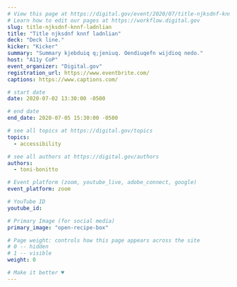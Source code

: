 ```yaml
---
# View this page at https://digital.gov/event/2020/07/title-njksdnf-knnf-ladnlian
# Learn how to edit our pages at https://workflow.digital.gov
slug: title-njksdnf-knnf-ladnlian
title: "Title njksdnf knnf ladnlian"
deck: "Deck line."
kicker: "Kicker"
summary: "Summary kjebduiq q;jeniuq. Oendiuqefn wijdioq nedo."
host: "A11y CoP"
event_organizer: "Digital.gov"
registration_url: https://www.eventbrite.com/
captions: https://www.captions.com/

# start date
date: 2020-07-02 13:30:00 -0500

# end date
end_date: 2020-07-05 15:30:00 -0500

# see all topics at https://digital.gov/topics
topics: 
  - accessibility

# see all authors at https://digital.gov/authors
authors: 
  - toni-bonitto

# Event platform (zoom, youtube_live, adobe_connect, google)
event_platform: zoom

# YouTube ID
youtube_id: 

# Primary Image (for social media)
primary_image: "open-recipe-box"

# Page weight: controls how this page appears across the site
# 0 -- hidden
# 1 -- visible
weight: 0

# Make it better ♥
---
```

